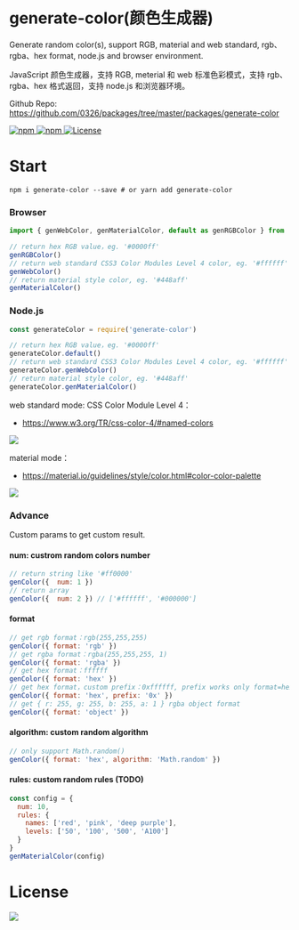 # generate-color(颜色生成器)
Generate random color(s), support RGB, material and web standard, rgb、rgba、hex format, node.js and browser environment.

JavaScript 颜色生成器，支持 RGB, meterial 和 web 标准色彩模式，支持 rgb、rgba、hex 格式返回，支持 node.js 和浏览器环境。

Github Repo: https://github.com/0326/packages/tree/master/packages/generate-color

<p align="left">
  <a href="https://www.npmjs.com/package/generate-color">
    <img src="https://img.shields.io/npm/dt/generate-color.svg" alt="npm">
  </a>
  <a href="https://www.npmjs.com/package/generate-color">
    <img src="https://img.shields.io/npm/v/generate-color.svg" alt="npm">
  </a>
  <a href="https://coveralls.io/r/0326/generate-color">
    <img src="https://img.shields.io/npm/l/generate-color.svg" alt="License">
  </a>
</p>

# Start
```shell
npm i generate-color --save # or yarn add generate-color
```
### Browser

```javascript
import { genWebColor, genMaterialColor, default as genRGBColor } from 'generate-color'

// return hex RGB value，eg. '#0000ff'
genRGBColor()
// return web standard CSS3 Color Modules Level 4 color, eg. '#ffffff'
genWebColor()
// return material style color, eg. '#448aff'
genMaterialColor()
```

### Node.js

```javascript
const generateColor = require('generate-color')

// return hex RGB value，eg. '#0000ff'
generateColor.default()
// return web standard CSS3 Color Modules Level 4 color, eg. '#ffffff'
generateColor.genWebColor()
// return material style color, eg. '#448aff'
generateColor.genMaterialColor()
```

web standard mode: CSS Color Module Level 4：
- https://www.w3.org/TR/css-color-4/#named-colors

![](http://7xp4vm.com1.z0.glb.clouddn.com/css-color-module-level-4.png)

material mode：
- https://material.io/guidelines/style/color.html#color-color-palette

![](http://7xp4vm.com1.z0.glb.clouddn.com/materialcolor.png)


### Advance
Custom params to get custom result.
#### num: custrom random colors number
```javascript
// return string like '#ff0000'
genColor({  num: 1 })
// return array
genColor({  num: 2 }) // ['#ffffff', '#000000']
```

#### format
```javascript
// get rgb format：rgb(255,255,255)
genColor({ format: 'rgb' })
// get rgba format：rgba(255,255,255, 1)
genColor({ format: 'rgba' })
// get hex format：ffffff
genColor({ format: 'hex' })
// get hex format，custom prefix：0xffffff, prefix works only format=hex
genColor({ format: 'hex', prefix: '0x' })
// get { r: 255, g: 255, b: 255, a: 1 } rgba object format
genColor({ format: 'object' })
```

#### algorithm: custom random algorithm
```javascript
// only support Math.random()
genColor({ format: 'hex', algorithm: 'Math.random' })
```

#### rules: custom random rules (TODO)

```javascript
const config = {
  num: 10,
  rules: {
    names: ['red', 'pink', 'deep purple'],
    levels: ['50', '100', '500', 'A100']
  }
}
genMaterialColor(config)
```

# License
<img src="https://upload.wikimedia.org/wikipedia/commons/thumb/f/f8/License_icon-mit-88x31-2.svg/128px-License_icon-mit-88x31-2.svg.png">
